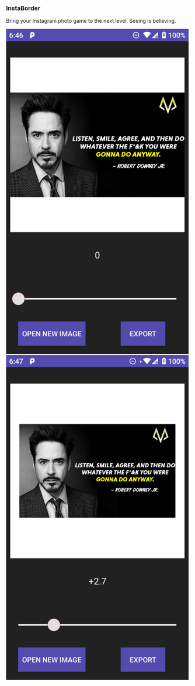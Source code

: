 ### InstaBorder

Bring your Instagram photo game to the next level. Seeing is believing.

<img src="/images/screenshot_1.png" width="500">
<img src="/images/screenshot_2.png" width="500">
